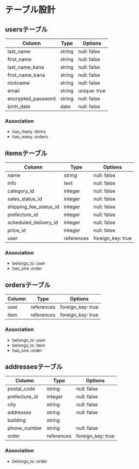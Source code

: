 # テーブル設計

## usersテーブル

| Column             | Type     | Options      |
| ------------------ | -------- | ------------ |
| last_name          | string   | null: false  |
| first_name         | string   | null: false  | 
| last_name_kana     | string   | null: false  |
| first_name_kana    | string   | null: false  |
| nickname           | string   | null: false  |
| email              | string   | unique: true |
| encrypted_password | string   | null: false  |
| birth_date         | date     | null: false  |

### Association

- has_many :items
- has_many :orders

## itemsテーブル

| Column                 | Type       | Options           |
| ---------------------- | ---------- | ----------------- |
| name                   | string     | null: false       |
| info                   | text       | null: false       |
| category_id            | integer    | null: false       |
| sales_status_id        | integer    | null: false       |
| shipping_fee_status_id | integer    | null: false       |
| prefecture_id          | integer    | null: false       |
| scheduled_delivery_id  | integer    | null: false       |
| price_id               | integer    | null: false       |
| user                   | references | foreign_key: true |

### Association

- belongs_to :user
- has_one :order

## ordersテーブル

| Column         | Type       | Options           |
| -------------- | ---------- | ----------------- |
| user           | references | foreign_key: true |
| item           | references | foreign_key: true |

### Association

- belongs_to :user
- belongs_to :item
- has_one :order

## addressesテーブル

| Column          | Type       | Options           |
| --------------- | ---------- | ------------------|
| postal_code     | string     | null: false       |
| prefecture_id   | integer    | null: false       |
| city            | string     | null: false       |
| addresses       | string     | null: false       |
| building        | string     |                   |
| phone_number    | string     | null: false       |
| order           | references | foreign_key: true |

### Association

- belongs_to :order
